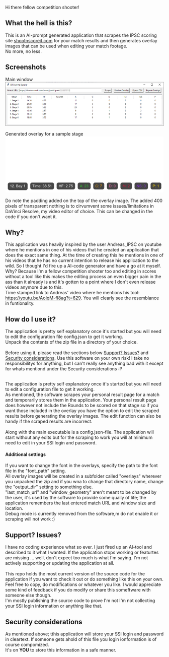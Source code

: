 Hi there fellow competition shooter!

## What the hell is this?

This is an AI-prompt generated application that scrapes the IPSC scoring site [shootnscoreit.com](https://shootnscoreit.com) for your match results and then generates overlay images that can be used when editing your match footage.<br/>
No more, no less.


## Screenshots
Main window
![Application main windows screenshot](./app_demo.png)

Generated overlay for a sample stage
![Application main windows screenshot](./12_Bay_1.png)

Do note the padding added on the top of the overlay image. The added 400 pixels of transparent nothing is to cirvumvent some issues/limitations in DaVinci Resolve, my video editor of choice. This can be changed in the code if you don't want it.

## Why?
This application was heavily inspired by the user Andreas_IPSC on youtube where he mentions in one of his videos that he created an application that does the exact same thing. At the time of creating this he mentions in one of his videos that he has no current intention to release his application to the wild. So I thought I'd fire up a AI-code generator and have a go at it myself.<br/>
Why? Because I'm a fellow competition shooter too and editing in scores without a tool like this makes the editing process an even bigger pain in the ass than it already is and it's gotten to a point where I don't even release videos anymore due to this.<br/>
Time stamped link to Andreas' video where he mentions his tool: https://youtu.be/AoIqM-fI8ag?t=629. You will clearly see the resemblance in funtionality.


## How do I use it?
The application is pretty self explanatory once it's started but you will need to edit the configuration file config.json to get it working.<br/>
Unpack the contents of the zip file in a directory of your choice. <br/><br/>
Before using it, please read the sections below [Support? Issues?](https://github.com/TheBamse/SSI-Scoring-Overlay-Software/edit/main/README.md#support-issues) and [Security considerations](https://github.com/TheBamse/SSI-Scoring-Overlay-Software/edit/main/README.md#support-issues). Use this software on your own risk! I take no responsibilitys for anything, but I can't really see anything bad with it except for whats mentiond under the Security considerations :P<br/><br/>

The application is pretty self explanatory once it's started but you will need to edit a configuration file to get it working.<br/>
As mentioned, the software scrapes your personal result page for a match and temporarily stores them in the application. Your personal result page does however not include the Rounds to be scored on that stage so if you want those included in the overlay you have the option to edit the scraped results before generating the overlay images. The edit function can also be handy if the scraped results are incorrect.<br/><br/>
Along with the main executable is a config.json-file. The application will start without any edits but for the scraping to work you will at minimum need to edit in your SSI login and password.

#### Additional settings
If you want to change the font in the overlays, specify the path to the font file in the "font_path" setting.<br/>
All overlay images will be created in a subfolder called "overlays" wherever you unpacked the zip and if you wna to change that directory name, change the "output_dir" setting to something else.<br/>
"last_match_url" and "window_geometry" aren't meant to be changed by the user, it's used by the software to provide some quaily of life; the application remembers the last entered match URL and window size and location.<br/>
Debug mode is currently removed from the software,m do not enable it or scraping will not work :)


## Support? Issues?
I have no coding experience what so ever. I just fired up an AI-tool and described to it what I wanted. If the application stops working or featurtes are missing ... well, don't expect too much is what I'm saying. I'm not actively supporting or updating the application at all.<br/><br/>
This repo holds the most current version of the source code for the application if you want to check it out or do something like this on your own. Feel free to copy, do modifications or whatever you like. I would appreciate some kind of feedback if you do modify or share this someftware with someone else though.<br/>
I'm mostly publishing the source code to prove I'm not I'm not collecting your SSI login information or anything like that.

## Security considerations
As mentioned above; tthis application will store your SSI login and password in cleartext. If someone gets ahold of this file you login ionformation is of course compomized.<br/>
It's on **YOU** to store this information in a safe manner.
